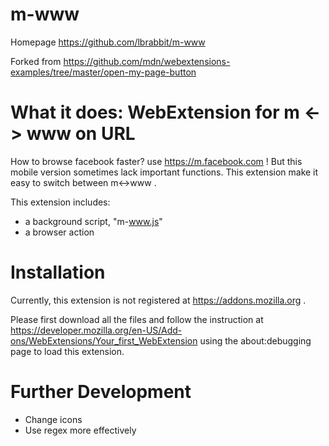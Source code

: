 # m-www
Homepage https://github.com/lbrabbit/m-www

Forked from https://github.com/mdn/webextensions-examples/tree/master/open-my-page-button

# What it does: WebExtension for m <-> www on URL

How to browse facebook faster? use https://m.facebook.com ! But this mobile version sometimes lack important functions. This extension make it easy to switch between m<->www .

This extension includes:

* a background script, "m-www.js"
* a browser action

# Installation

Currently, this extension is not registered at https://addons.mozilla.org .

Please first download all the files and follow the instruction at https://developer.mozilla.org/en-US/Add-ons/WebExtensions/Your_first_WebExtension
using the about:debugging page to load this extension.

# Further Development

* Change icons
* Use regex more effectively
